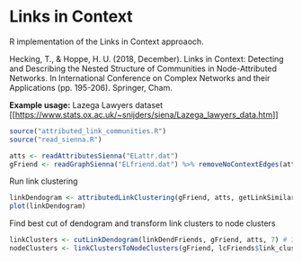 # Links in Context

R implementation of the Links in Context approaoch.

Hecking, T., & Hoppe, H. U. (2018, December). Links in Context: Detecting and Describing the Nested Structure of Communities in Node-Attributed Networks. In International Conference on Complex Networks and their Applications (pp. 195-206). Springer, Cham.

**Example usage:**
Lazega Lawyers dataset [[https://www.stats.ox.ac.uk/~snijders/siena/Lazega_lawyers_data.htm]]
```R
source("attributed_link_communities.R")
source("read_sienna.R")

atts <- readAttributesSienna("ELattr.dat") 
gFriend <- readGraphSienna("ELfriend.dat") %>% removeNoContextEdges(atts)
```

Run link clustering
```R
linkDendogram <- attributedLinkClustering(gFriend, atts, getLinkSimilarityNetFeat)
plot(linkDendogram)
```

Find best cut of dendogram and transform link clusters to node clusters
```R
linkClusters <- cutLinkDendogram(linkDendFriends, gFriend, atts, 7) # 7 = number of attribute types
nodeClusters <- linkClustersToNodeClusters(gFriend, lcFriends$link_clusters[[which.max(lcFriends$apd)]])
```
